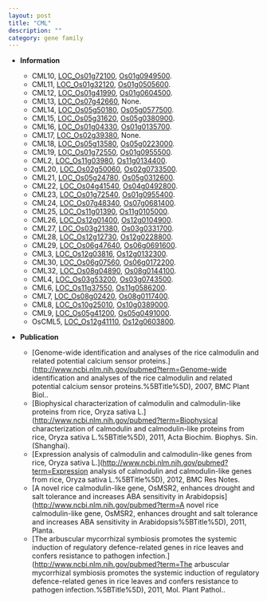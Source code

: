 ```yaml
---
layout: post
title: "CML"
description: ""
category: gene family
---
```


* **Information**  
    + CML10, [LOC_Os01g72100](http://rice.uga.edu/cgi-bin/ORF_infopage.cgi?orf=LOC_Os01g72100), [Os01g0949500](https://rapdb.dna.affrc.go.jp/locus/?name=Os01g0949500).
    + CML11, [LOC_Os01g32120](http://rice.uga.edu/cgi-bin/ORF_infopage.cgi?orf=LOC_Os01g32120), [Os01g0505600](https://rapdb.dna.affrc.go.jp/locus/?name=Os01g0505600).
    + CML12, [LOC_Os01g41990](http://rice.uga.edu/cgi-bin/ORF_infopage.cgi?orf=LOC_Os01g41990), [Os01g0604500](https://rapdb.dna.affrc.go.jp/locus/?name=Os01g0604500).
    + CML13, [LOC_Os07g42660](http://rice.uga.edu/cgi-bin/ORF_infopage.cgi?orf=LOC_Os07g42660), None.
    + CML14, [LOC_Os05g50180](http://rice.uga.edu/cgi-bin/ORF_infopage.cgi?orf=LOC_Os05g50180), [Os05g0577500](https://rapdb.dna.affrc.go.jp/locus/?name=Os05g0577500).
    + CML15, [LOC_Os05g31620](http://rice.uga.edu/cgi-bin/ORF_infopage.cgi?orf=LOC_Os05g31620), [Os05g0380900](https://rapdb.dna.affrc.go.jp/locus/?name=Os05g0380900).
    + CML16, [LOC_Os01g04330](http://rice.uga.edu/cgi-bin/ORF_infopage.cgi?orf=LOC_Os01g04330), [Os01g0135700](https://rapdb.dna.affrc.go.jp/locus/?name=Os01g0135700).
    + CML17, [LOC_Os02g39380](http://rice.uga.edu/cgi-bin/ORF_infopage.cgi?orf=LOC_Os02g39380), None.
    + CML18, [LOC_Os05g13580](http://rice.uga.edu/cgi-bin/ORF_infopage.cgi?orf=LOC_Os05g13580), [Os05g0223000](https://rapdb.dna.affrc.go.jp/locus/?name=Os05g0223000).
    + CML19, [LOC_Os01g72550](http://rice.uga.edu/cgi-bin/ORF_infopage.cgi?orf=LOC_Os01g72550), [Os01g0955500](https://rapdb.dna.affrc.go.jp/locus/?name=Os01g0955500).
    + CML2, [LOC_Os11g03980](http://rice.uga.edu/cgi-bin/ORF_infopage.cgi?orf=LOC_Os11g03980), [Os11g0134400](https://rapdb.dna.affrc.go.jp/locus/?name=Os11g0134400).
    + CML20, [LOC_Os02g50060](http://rice.uga.edu/cgi-bin/ORF_infopage.cgi?orf=LOC_Os02g50060), [Os02g0733500](https://rapdb.dna.affrc.go.jp/locus/?name=Os02g0733500).
    + CML21, [LOC_Os05g24780](http://rice.uga.edu/cgi-bin/ORF_infopage.cgi?orf=LOC_Os05g24780), [Os05g0312600](https://rapdb.dna.affrc.go.jp/locus/?name=Os05g0312600).
    + CML22, [LOC_Os04g41540](http://rice.uga.edu/cgi-bin/ORF_infopage.cgi?orf=LOC_Os04g41540), [Os04g0492800](https://rapdb.dna.affrc.go.jp/locus/?name=Os04g0492800).
    + CML23, [LOC_Os01g72540](http://rice.uga.edu/cgi-bin/ORF_infopage.cgi?orf=LOC_Os01g72540), [Os01g0955400](https://rapdb.dna.affrc.go.jp/locus/?name=Os01g0955400).
    + CML24, [LOC_Os07g48340](http://rice.uga.edu/cgi-bin/ORF_infopage.cgi?orf=LOC_Os07g48340), [Os07g0681400](https://rapdb.dna.affrc.go.jp/locus/?name=Os07g0681400).
    + CML25, [LOC_Os11g01390](http://rice.uga.edu/cgi-bin/ORF_infopage.cgi?orf=LOC_Os11g01390), [Os11g0105000](https://rapdb.dna.affrc.go.jp/locus/?name=Os11g0105000).
    + CML26, [LOC_Os12g01400](http://rice.uga.edu/cgi-bin/ORF_infopage.cgi?orf=LOC_Os12g01400), [Os12g0104900](https://rapdb.dna.affrc.go.jp/locus/?name=Os12g0104900).
    + CML27, [LOC_Os03g21380](http://rice.uga.edu/cgi-bin/ORF_infopage.cgi?orf=LOC_Os03g21380), [Os03g0331700](https://rapdb.dna.affrc.go.jp/locus/?name=Os03g0331700).
    + CML28, [LOC_Os12g12730](http://rice.uga.edu/cgi-bin/ORF_infopage.cgi?orf=LOC_Os12g12730), [Os12g0228800](https://rapdb.dna.affrc.go.jp/locus/?name=Os12g0228800).
    + CML29, [LOC_Os06g47640](http://rice.uga.edu/cgi-bin/ORF_infopage.cgi?orf=LOC_Os06g47640), [Os06g0691600](https://rapdb.dna.affrc.go.jp/locus/?name=Os06g0691600).
    + CML3, [LOC_Os12g03816](http://rice.uga.edu/cgi-bin/ORF_infopage.cgi?orf=LOC_Os12g03816), [Os12g0132300](https://rapdb.dna.affrc.go.jp/locus/?name=Os12g0132300).
    + CML30, [LOC_Os06g07560](http://rice.uga.edu/cgi-bin/ORF_infopage.cgi?orf=LOC_Os06g07560), [Os06g0172200](https://rapdb.dna.affrc.go.jp/locus/?name=Os06g0172200).
    + CML32, [LOC_Os08g04890](http://rice.uga.edu/cgi-bin/ORF_infopage.cgi?orf=LOC_Os08g04890), [Os08g0144100](https://rapdb.dna.affrc.go.jp/locus/?name=Os08g0144100).
    + CML4, [LOC_Os03g53200](http://rice.uga.edu/cgi-bin/ORF_infopage.cgi?orf=LOC_Os03g53200), [Os03g0743500](https://rapdb.dna.affrc.go.jp/locus/?name=Os03g0743500).
    + CML6, [LOC_Os11g37550](http://rice.uga.edu/cgi-bin/ORF_infopage.cgi?orf=LOC_Os11g37550), [Os11g0586200](https://rapdb.dna.affrc.go.jp/locus/?name=Os11g0586200).
    + CML7, [LOC_Os08g02420](http://rice.uga.edu/cgi-bin/ORF_infopage.cgi?orf=LOC_Os08g02420), [Os08g0117400](https://rapdb.dna.affrc.go.jp/locus/?name=Os08g0117400).
    + CML8, [LOC_Os10g25010](http://rice.uga.edu/cgi-bin/ORF_infopage.cgi?orf=LOC_Os10g25010), [Os10g0389000](https://rapdb.dna.affrc.go.jp/locus/?name=Os10g0389000).
    + CML9, [LOC_Os05g41200](http://rice.uga.edu/cgi-bin/ORF_infopage.cgi?orf=LOC_Os05g41200), [Os05g0491000](https://rapdb.dna.affrc.go.jp/locus/?name=Os05g0491000).
    + OsCML5, [LOC_Os12g41110](http://rice.uga.edu/cgi-bin/ORF_infopage.cgi?orf=LOC_Os12g41110), [Os12g0603800](https://rapdb.dna.affrc.go.jp/locus/?name=Os12g0603800).

* **Publication**  
    + [Genome-wide identification and analyses of the rice calmodulin and related potential calcium sensor proteins.](http://www.ncbi.nlm.nih.gov/pubmed?term=Genome-wide identification and analyses of the rice calmodulin and related potential calcium sensor proteins.%5BTitle%5D), 2007, BMC Plant Biol..
    + [Biophysical characterization of calmodulin and calmodulin-like proteins from rice, Oryza sativa L.](http://www.ncbi.nlm.nih.gov/pubmed?term=Biophysical characterization of calmodulin and calmodulin-like proteins from rice, Oryza sativa L.%5BTitle%5D), 2011, Acta Biochim. Biophys. Sin. (Shanghai).
    + [Expression analysis of calmodulin and calmodulin-like genes from rice, Oryza sativa L.](http://www.ncbi.nlm.nih.gov/pubmed?term=Expression analysis of calmodulin and calmodulin-like genes from rice, Oryza sativa L.%5BTitle%5D), 2012, BMC Res Notes.
    + [A novel rice calmodulin-like gene, OsMSR2, enhances drought and salt tolerance and increases ABA sensitivity in Arabidopsis](http://www.ncbi.nlm.nih.gov/pubmed?term=A novel rice calmodulin-like gene, OsMSR2, enhances drought and salt tolerance and increases ABA sensitivity in Arabidopsis%5BTitle%5D), 2011, Planta.
    + [The arbuscular mycorrhizal symbiosis promotes the systemic induction of regulatory defence-related genes in rice leaves and confers resistance to pathogen infection.](http://www.ncbi.nlm.nih.gov/pubmed?term=The arbuscular mycorrhizal symbiosis promotes the systemic induction of regulatory defence-related genes in rice leaves and confers resistance to pathogen infection.%5BTitle%5D), 2011, Mol. Plant Pathol..


